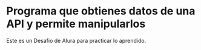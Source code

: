 <h1><b>Programa que obtienes datos de una API y permite manipularlos</b></h1>
<p>Este es un Desafio de Alura para practicar lo aprendido.</p>
